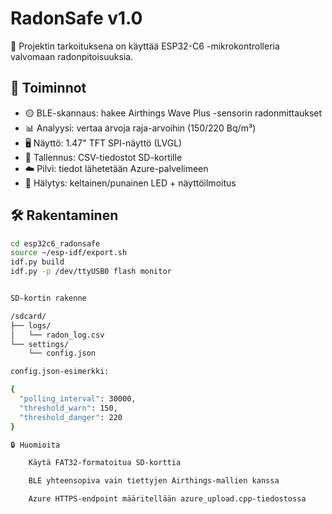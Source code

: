 # RadonSafe v1.0

👷 Projektin tarkoituksena on käyttää ESP32-C6 -mikrokontrolleria valvomaan radonpitoisuuksia. 

## 🚀 Toiminnot

- 🟡 BLE-skannaus: hakee Airthings Wave Plus -sensorin radonmittaukset
- 📊 Analyysi: vertaa arvoja raja-arvoihin (150/220 Bq/m³)
- 🖥️ Näyttö: 1.47" TFT SPI-näyttö (LVGL)
- 💾 Tallennus: CSV-tiedostot SD-kortille
- ☁️ Pilvi: tiedot lähetetään Azure-palvelimeen
- 🔔 Hälytys: keltainen/punainen LED + näyttöilmoitus

## 🛠️ Rakentaminen

```bash
cd esp32c6_radonsafe
source ~/esp-idf/export.sh
idf.py build
idf.py -p /dev/ttyUSB0 flash monitor


SD-kortin rakenne

/sdcard/
├── logs/
│   └── radon_log.csv
└── settings/
    └── config.json

config.json-esimerkki:

{
  "polling_interval": 30000,
  "threshold_warn": 150,
  "threshold_danger": 220
}

🔒 Huomioita

    Käytä FAT32-formatoitua SD-korttia

    BLE yhteensopiva vain tiettyjen Airthings-mallien kanssa

    Azure HTTPS-endpoint määritellään azure_upload.cpp-tiedostossa




